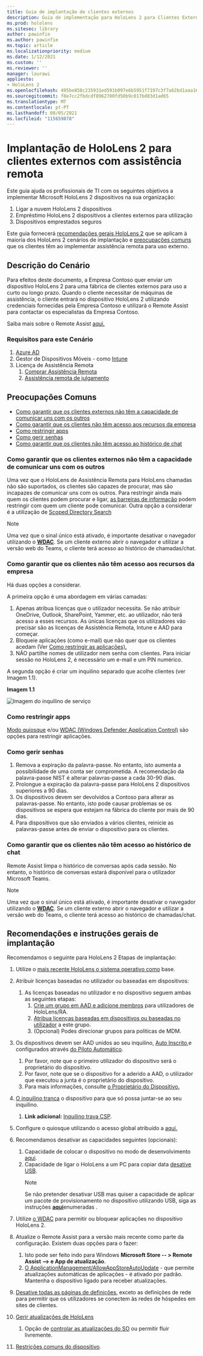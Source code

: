 ```yaml
---
title: Guia de implantação de clientes externos
description: Guia de implementação para HoloLens 2 para Clientes Externos (com assistência remota como exemplo)
ms.prod: hololens
ms.sitesec: library
author: pawinfie
ms.author: pawinfie
ms.topic: article
ms.localizationpriority: medium
ms.date: 1/12/2021
ms.custom: ''
ms.reviewer: ''
manager: laurawi
appliesto:
- HoloLens 2
ms.openlocfilehash: 495be858c235931ed591b097e6b5951f7197c3f7a62bd1aaa16bea65a4e3885f
ms.sourcegitcommit: f8e7cc2fbdcdf8962700fd50b9c017bd83d1ad65
ms.translationtype: MT
ms.contentlocale: pt-PT
ms.lasthandoff: 08/05/2021
ms.locfileid: "115659878"
---
```

# <a name="deploying-hololens-2-to-external-clients-with-remote-assist"></a>Implantação de HoloLens 2 para clientes externos com assistência remota

Este guia ajuda os profissionais de TI com os seguintes objetivos a implementar Microsoft HoloLens 2 dispositivos na sua organização:

1. Ligar a nuvem HoloLens 2 dispositivos
1. Empréstimo HoloLens 2 dispositivos a clientes externos para utilização
1. Dispositivos emprestados seguros

Este guia fornecerá [recomendações gerais HoloLens 2](#general-deployment-recommendations-and-instructions) que se aplicam à maioria dos HoloLens 2 cenários de implantação e [preocupações comuns](#common-concerns) que os clientes têm ao implementar assistência remota para uso externo.

## <a name="scenario-description"></a>Descrição do Cenário

Para efeitos deste documento, a Empresa Contoso quer enviar um dispositivo HoloLens 2 para uma fábrica de clientes externos para uso a curto ou longo prazo. Quando o cliente necessitar de máquinas de assistência, o cliente entrará no dispositivo HoloLens 2 utilizando credenciais fornecidas pela Empresa Contoso e utilizará o Remote Assist para contactar os especialistas da Empresa Contoso.

Saiba mais sobre o Remote Assist [aqui.](/hololens/hololens2-cloud-connected-overview#learn-about-remote-assist)

### <a name="requirements-for-this-scenario"></a>Requisitos para este Cenário

1. [Azure AD](/azure/active-directory/fundamentals/active-directory-whatis)
1. Gestor de Dispositivos Móveis - como [Intune](/mem/intune/fundamentals/free-trial-sign-up)
1. Licença de Assistência Remota
    1. [Comprar Assistência Remota](/dynamics365/mixed-reality/remote-assist/buy-remote-assist)
    1. [Assistência remota de julgamento](/dynamics365/mixed-reality/remote-assist/try-remote-assist)

## <a name="common-concerns"></a>Preocupações Comuns

- [Como garantir que os clientes externos não têm a capacidade de comunicar uns com os outros](#how-to-ensure-that-external-clients-do-not-have-the-ability-to-communicate-with-one-another)
- [Como garantir que os clientes não têm acesso aos recursos da empresa](#how-to-ensure-that-clients-do-not-have-access-to-company-resources)
- [Como restringir apps](#how-to-restrict-apps)
- [Como gerir senhas](#how-to-manage-passwords)
- [Como garantir que os clientes não têm acesso ao histórico de chat](#how-to-ensure-that-clients-do-not-have-access-to-chat-history)

### <a name="how-to-ensure-that-external-clients-do-not-have-the-ability-to-communicate-with-one-another"></a>Como garantir que os clientes externos não têm a capacidade de comunicar uns com os outros

Uma vez que o HoloLens de Assistência Remota para HoloLens chamadas não são suportados, os clientes são capazes de procurar, mas são incapazes de comunicar uns com os outros. Para restringir ainda mais quem os clientes podem procurar e ligar,  [as barreiras de informação](/microsoft-365/compliance/information-barriers) podem restringir com quem um cliente pode comunicar. Outra opção a considerar é a utilização de [Scoped Directory Search](/MicrosoftTeams/teams-scoped-directory-search)

 > [!NOTE]
> Uma vez que o sinal único está ativado, é importante desativar o navegador utilizando o [**WDAC**](/hololens/windows-defender-application-control-wdac). Se um cliente externo abrir o navegador e utilizar a versão web do Teams, o cliente terá acesso ao histórico de chamadas/chat.

### <a name="how-to-ensure-that-clients-do-not-have-access-to-company-resources"></a>Como garantir que os clientes não têm acesso aos recursos da empresa

Há duas opções a considerar.

A primeira opção é uma abordagem em várias camadas:

1. Apenas atribua licenças que o utilizador necessita. Se não atribuir OneDrive, Outlook, SharePoint, Yammer, etc. ao utilizador, não terá acesso a esses recursos. As únicas licenças que os utilizadores vão precisar são as licenças de Assistência Remota, Intune e AAD para começar.
1. Bloqueie aplicações (como e-mail) que não quer que os clientes acedam (Ver [Como restringir as aplicações).](#how-to-restrict-apps)
1. NÃO partilhe nomes de utilizador nem senha com clientes. Para iniciar sessão no HoloLens 2, é necessário um e-mail e um PIN numérico.

A segunda opção é criar um inquilino separado que acolhe clientes (ver Imagem 1.1).

**Imagem 1.1**

![Imagem do inquilino de serviço](./images/hololens-service-tenant-image.png)

### <a name="how-to-restrict-apps"></a>Como restringir apps

[Modo quiosque](/hololens/hololens-kiosk) e/ou [WDAC (Windows Defender Application Control)](/hololens/windows-defender-application-control-wdac) são opções para restringir aplicações.

### <a name="how-to-manage-passwords"></a>Como gerir senhas

1. Remova a expiração da palavra-passe. No entanto, isto aumenta a possibilidade de uma conta ser comprometida. A recomendação da palavra-passe NIST é alterar palavras-passe a cada 30-90 dias.
1. Prolongue a expiração da palavra-passe para HoloLens 2 dispositivos superiores a 90 dias.
1. Os dispositivos devem ser devolvidos a Contoso para alterar as palavras-passe. No entanto, isto pode causar problemas se os dispositivos se espera que estejam na fábrica do cliente por mais de 90 dias.  
1. Para dispositivos que são enviados a vários clientes, reinicie as palavras-passe antes de enviar o dispositivo para os clientes.

### <a name="how-to-ensure-that-clients-do-not-have-access-to-chat-history"></a>Como garantir que os clientes não têm acesso ao histórico de chat

Remote Assist limpa o histórico de conversas após cada sessão. No entanto, o histórico de conversas estará disponível para o utilizador Microsoft Teams.

> [!NOTE]
> Uma vez que o sinal único está ativado, é importante desativar o navegador utilizando o [**WDAC**](/hololens/windows-defender-application-control-wdac). Se um cliente externo abrir o navegador e utilizar a versão web do Teams, o cliente terá acesso ao histórico de chamadas/chat.

## <a name="general-deployment-recommendations-and-instructions"></a>Recomendações e instruções gerais de implantação

Recomendamos o seguinte para HoloLens 2 Etapas de implantação:

1. Utilize o [mais recente HoloLens o sistema operativo como](https://aka.ms/hololens2download) base.
1. Atribuir licenças baseadas no utilizador ou baseadas em dispositivos:
    1. As licenças baseadas no utilizador e no dispositivo seguem ambas as seguintes etapas:
        1. [Crie um grupo em AAD e adicione membros](/azure/active-directory/fundamentals/active-directory-groups-create-azure-portal#create-a-basic-group-and-add-members) para utilizadores de HoloLens/RA.
        1. [Atribua licenças baseadas em dispositivos ou baseadas no utilizador](/azure/active-directory/enterprise-users/licensing-groups-assign#:~:text=In%20this%20article%201%20Assign%20the%20required%20licenses,3%20Check%20for%20license%20problems%20and%20resolve%20them) a este grupo.
        1. (Opcional) Podes direcionar grupos para políticas de MDM.

1. Os dispositivos devem ser AAD unidos ao seu inquilino, [Auto Inscrito,](/hololens/hololens-enroll-mdm#auto-enrollment-in-mdm)e configurados através [do Piloto Automático](/hololens/hololens2-autopilot).
    1. Por favor, note que o primeiro utilizador do dispositivo será o proprietário do dispositivo.
    1. Por favor, note que se o dispositivo for a aderido a AAD, o utilizador que executou a junta é o proprietário do dispositivo.
    1. Para mais informações, consulte [o Proprietário do Dispositivo.](/hololens/security-adminless-os#device-owner)
1. [O inquilino tranca](/hololens/hololens-release-notes#tenantlockdown-csp-and-autopilot) o dispositivo para que só possa juntar-se ao seu inquilino.
    1. **Link adicional:** [Inquilino trava CSP](/windows/client-management/mdm/tenantlockdown-csp).
1. Configure o quiosque utilizando o acesso global atribuído a [aqui.](/hololens/hololens-global-assigned-access-kiosk)
1. Recomendamos desativar as capacidades seguintes (opcionais):
    1. Capacidade de colocar o dispositivo no modo de desenvolvimento [aqui](/windows/client-management/mdm/policy-csp-applicationmanagement#applicationmanagement-allowdeveloperunlock).
    1. Capacidade de ligar o HoloLens a um PC para copiar data [desative USB](/windows/client-management/mdm/policy-csp-connectivity#connectivity-allowusbconnection).
       > [!NOTE]
        > Se não pretender desativar USB mas quiser a capacidade de aplicar um pacote de provisionamento no dispositivo utilizando USB, siga as instruções [**aqui**](/windows/client-management/mdm/policy-csp-security#security-allowaddprovisioningpackage)enumeradas .

1. Utilize [o WDAC](/hololens/windows-defender-application-control-wdac) para permitir ou bloquear aplicações no dispositivo HoloLens 2.
1. Atualize o Remote Assist para a versão mais recente como parte da configuração. Existem duas opções para o fazer:
    1. Isto pode ser feito indo para Windows **Microsoft Store -- > Remote Assist --> e App de atualização**.
    1. [O ApplicationManagement/AllowAppStoreAutoUpdate](/windows/client-management/mdm/policy-csp-applicationmanagement#applicationmanagement-allowappstoreautoupdate) - que permite atualizações automáticas de aplicações - é ativado por padrão. Mantenha o dispositivo ligado para receber atualizações.
1. [Desative todas as páginas de definições,](/hololens/settings-uri-list) exceto as definições de rede para permitir que os utilizadores se conectem às redes de hóspedes em sites de clientes.
1. [Gerir atualizações de HoloLens](/hololens/hololens-updates)
    1. Opção de [controlar as atualizações do SO](/mem/intune/protect/windows-update-for-business-configure#create-and-assign-update-rings) ou permitir fluir livremente.
1. [Restrições comuns do dispositivo](/hololens/hololens-common-device-restrictions).
